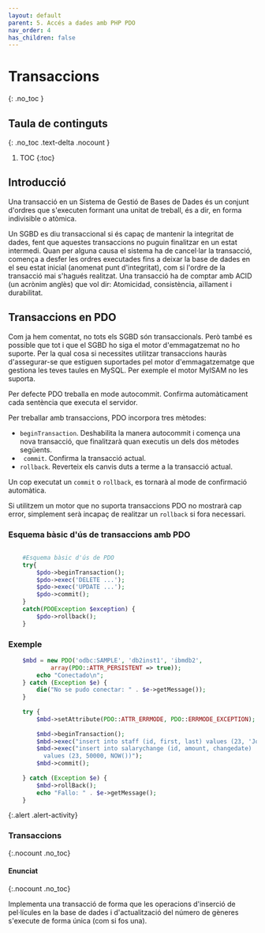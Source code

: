 ```yaml
---
layout: default
parent: 5. Accés a dades amb PHP PDO
nav_order: 4
has_children: false
---
```


# Transaccions
{: .no_toc }

## Taula de continguts
{: .no_toc .text-delta  .nocount }

1. TOC
{:toc}

## Introducció

Una transacció en un Sistema de Gestió de Bases de Dades és un conjunt
d'ordres que s'executen formant una unitat de treball, és a dir, en
forma indivisible o atòmica.

Un SGBD es diu transaccional si és capaç de mantenir la integritat de
dades, fent que aquestes transaccions no puguin finalitzar en un estat
intermedi. Quan per alguna causa el sistema ha de cancel·lar la
transacció, comença a desfer les ordres executades fins a deixar la base
de dades en el seu estat inicial (anomenat punt d'integritat), com si
l'ordre de la transacció mai s'hagués realitzat. Una transacció ha de
comptar amb ACID (un acrònim anglès) que vol dir: Atomicidad,
consistència, aïllament i durabilitat.

## Transaccions en PDO

Com ja hem comentat, no tots els SGBD són transaccionals. Però també es
possible que tot i que el SGBD ho siga el motor d'emmagatzemat no ho
suporte. Per la qual cosa si necessites utilitzar transaccions hauràs
d'assegurar-se que estiguen suportades pel motor d'emmagatzematge que
gestiona les teves taules en MySQL. Per exemple el motor MyISAM no les
suporta.

Per defecte PDO treballa en mode autocommit. Confirma automàticament
cada sentència que executa el servidor.

Per treballar amb transaccions, PDO incorpora tres mètodes:

  - `beginTransaction`. Deshabilita la manera autocommit i comença una
    nova transacció, que finalitzarà quan executis un dels dos mètodes  
    següents.
  - ` commit`. Confirma la transacció actual.
  - `rollback`. Reverteix els canvis duts a terme a la transacció
    actual.

Un cop executat un `commit` o `rollback`, es tornarà al mode de
confirmació automàtica.

Si utilitzem un motor que no suporta transaccions PDO no mostrarà cap
error, simplement serà incapaç de realitzar un `rollback` si fora
necessari.

### Esquema bàsic d'ús de transaccions amb PDO

```php

    #Esquema bàsic d'ús de PDO
    try{ 
        $pdo->beginTransaction(); 
        $pdo->exec('DELETE ...'); 
        $pdo->exec('UPDATE ...'); 
        $pdo->commit(); 
    }
    catch(PDOException $exception) { 
        $pdo->rollback(); 
    }
```

### Exemple

```php
    $mbd = new PDO('odbc:SAMPLE', 'db2inst1', 'ibmdb2',
            array(PDO::ATTR_PERSISTENT => true));
        echo "Conectado\n";
    } catch (Exception $e) {
        die("No se pudo conectar: " . $e->getMessage());
    }
    
    try {
        $mbd->setAttribute(PDO::ATTR_ERRMODE, PDO::ERRMODE_EXCEPTION);
    
        $mbd->beginTransaction();
        $mbd->exec("insert into staff (id, first, last) values (23, 'Joe', 'Bloggs')");
        $mbd->exec("insert into salarychange (id, amount, changedate) 
          values (23, 50000, NOW())");
        $mbd->commit();
    
    } catch (Exception $e) {
        $mbd->rollBack();
        echo "Fallo: " . $e->getMessage();
    }
```



{:.alert .alert-activity}
<div markdown="1">

### Transaccions
{:.nocount .no_toc}

#### Enunciat
{:.nocount .no_toc}

Implementa una transacció de forma que les operacions d'inserció de pel·lícules en la base de dades
i d'actualització del número de gèneres s'execute de forma única (com si fos una).
</div>    
 


